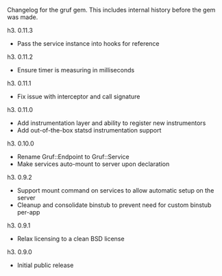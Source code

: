 Changelog for the gruf gem. This includes internal history before the gem was made.

h3. 0.11.3

- Pass the service instance into hooks for reference

h3. 0.11.2

- Ensure timer is measuring in milliseconds

h3. 0.11.1

- Fix issue with interceptor and call signature

h3. 0.11.0

- Add instrumentation layer and ability to register new instrumentors
- Add out-of-the-box statsd instrumentation support

h3. 0.10.0

- Rename Gruf::Endpoint to Gruf::Service
- Make services auto-mount to server upon declaration

h3. 0.9.2

- Support mount command on services to allow automatic setup on the server
- Cleanup and consolidate binstub to prevent need for custom binstub per-app

h3. 0.9.1

- Relax licensing to a clean BSD license

h3. 0.9.0

- Initial public release
